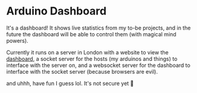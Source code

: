 # Arduino Dashboard

It's a dashboard! It shows live statistics from my to-be projects, and in the future the dashboard will be able to control them (with magical mind powers).

Currently it runs on a server in London with a website to view the [dashboard](https://arduino.declan-reid.me/Dashboard/), a socket server for the hosts (my arduinos and things) to interface with the server on, and a websocket server for the dashboard to interface with the socket server (because browsers are evil).

and uhhh, have fun I guess lol. It's not secure yet 👀

